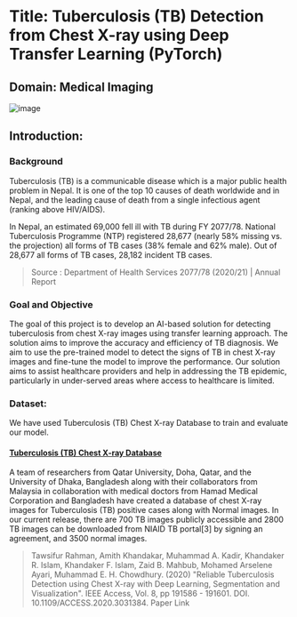 # Title: Tuberculosis (TB) Detection from Chest X-ray using Deep Transfer Learning (PyTorch)

## Domain: Medical Imaging

![image](https://user-images.githubusercontent.com/46085301/227527871-be1da2c3-b6f9-47d4-82a0-5a9529054f38.png)


## Introduction:

### Background
Tuberculosis (TB) is a communicable disease which is a major public health problem in Nepal. It is one of 
the top 10 causes of death worldwide and in Nepal, and the leading cause of death from a single infectious 
agent (ranking above HIV/AIDS).

In Nepal, an estimated 69,000 fell ill with TB during FY 2077/78. National Tuberculosis Programme (NTP) 
registered 28,677 (nearly 58% missing vs. the projection) all forms of TB cases (38% female and 62% male). 
Out of 28,677 all forms of TB cases, 28,182 incident TB cases.

> Source : Department of Health Services
2077/78 (2020/21) | Annual Report

### Goal and Objective
The goal of this project is to develop an AI-based solution for detecting tuberculosis from chest X-ray images using transfer learning approach. The solution aims to improve the accuracy and efficiency of TB diagnosis. We aim to use the pre-trained model to detect the signs of TB in chest X-ray images and fine-tune the model to improve the performance. Our solution aims to assist healthcare providers and help in addressing the TB epidemic, particularly in under-served areas where access to healthcare is limited.

### Dataset:
We have used Tuberculosis (TB) Chest X-ray Database to train  and evaluate our model.

#### [Tuberculosis (TB) Chest X-ray Database](https://www.kaggle.com/datasets/tawsifurrahman/tuberculosis-tb-chest-xray-dataset)
A team of researchers from Qatar University, Doha, Qatar, and the University of Dhaka, Bangladesh along with their collaborators from Malaysia in collaboration with medical doctors from Hamad Medical Corporation and Bangladesh have created a database of chest X-ray images for Tuberculosis (TB) positive cases along with Normal images. In our current release, there are 700 TB images publicly accessible and 2800 TB images can be downloaded from NIAID TB portal[3] by signing an agreement, and 3500 normal images.

> Tawsifur Rahman, Amith Khandakar, Muhammad A. Kadir, Khandaker R. Islam, Khandaker F. Islam, Zaid B. Mahbub, Mohamed Arselene Ayari, Muhammad E. H. Chowdhury. (2020) "Reliable Tuberculosis Detection using Chest X-ray with Deep Learning, Segmentation and Visualization". IEEE Access, Vol. 8, pp 191586 - 191601. DOI. 10.1109/ACCESS.2020.3031384. Paper Link

